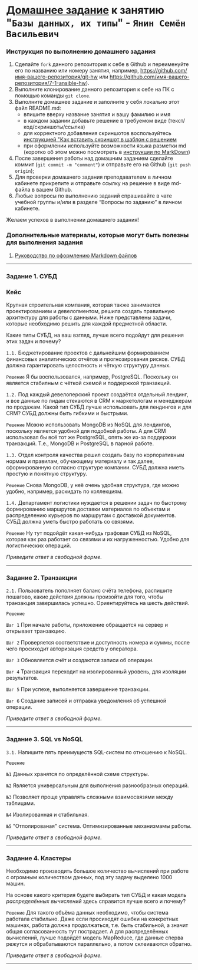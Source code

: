 # [Домашнее задание](https://github.com/netology-code/sdb-homeworks/blob/main/11-01.md) к занятию "`Базы данных, их типы`" - `Янин Семён Васильевич`


### Инструкция по выполнению домашнего задания

   1. Сделайте `fork` данного репозитория к себе в Github и переименуйте его по названию или номеру занятия, например, https://github.com/имя-вашего-репозитория/git-hw или  https://github.com/имя-вашего-репозитория/7-1-ansible-hw).
   2. Выполните клонирование данного репозитория к себе на ПК с помощью команды `git clone`.
   3. Выполните домашнее задание и заполните у себя локально этот файл README.md:
      - впишите вверху название занятия и вашу фамилию и имя
      - в каждом задании добавьте решение в требуемом виде (текст/код/скриншоты/ссылка)
      - для корректного добавления скриншотов воспользуйтесь [инструкцией "Как вставить скриншот в шаблон с решением](https://github.com/netology-code/sys-pattern-homework/blob/main/screen-instruction.md)
      - при оформлении используйте возможности языка разметки md (коротко об этом можно посмотреть в [инструкции  по MarkDown](https://github.com/netology-code/sys-pattern-homework/blob/main/md-instruction.md))
   4. После завершения работы над домашним заданием сделайте коммит (`git commit -m "comment"`) и отправьте его на Github (`git push origin`);
   5. Для проверки домашнего задания преподавателем в личном кабинете прикрепите и отправьте ссылку на решение в виде md-файла в вашем Github.
   6. Любые вопросы по выполнению заданий спрашивайте в чате учебной группы и/или в разделе “Вопросы по заданию” в личном кабинете.
   
Желаем успехов в выполнении домашнего задания!
   
### Дополнительные материалы, которые могут быть полезны для выполнения задания

1. [Руководство по оформлению Markdown файлов](https://gist.github.com/Jekins/2bf2d0638163f1294637#Code)

---

### Задание 1. СУБД

### Кейс
Крупная строительная компания, которая также занимается проектированием и девелопментом, решила создать 
правильную архитектуру для работы с данными. Ниже представлены задачи, которые необходимо решить для
каждой предметной области. 

Какие типы СУБД, на ваш взгляд, лучше всего подойдут для решения этих задач и почему? 
 
`1.1.` Бюджетирование проектов с дальнейшим формированием финансовых аналитических отчётов и прогнозирования рисков.
СУБД должна гарантировать целостность и чёткую структуру данных.

`Решение` Я бы воспользовался, например, PostgreSQL. Поскольку он является стабилным с чёткой схемой и поддержкой транзакций.

`1.2.` Под каждый девелоперский проект создаётся отдельный лендинг, и все данные по лидам стекаются в CRM к 
маркетологам и менеджерам по продажам. Какой тип СУБД лучше использовать для лендингов и для CRM? 
СУБД должны быть гибкими и быстрыми.

`Решение` Можно использовать MongoDB из NoSQL для лендингов, поскольку является удобной для подобной работы. А для CRM использовал бы всё тот же PostgreSQL, опять же из-за поддержки транзакций. Т.е., MongoDB и PostgreSQL в парной работе.

`1.3.` Отдел контроля качества решил создать базу по корпоративным нормам и правилам, обучающему материалу 
и так далее, сформированную согласно структуре компании. СУБД должна иметь простую и понятную структуру.

`Решение` Снова MongoDB, у неё очень удобная структура, где можно удобно, например, раскидать по коллекциям.

`1.4.` Департамент логистики нуждается в решении задач по быстрому формированию маршрутов доставки материалов 
по объектам и распределению курьеров по маршрутам с доставкой документов. СУБД должна уметь быстро работать
со связями.

`Решение` Ну тут подойдёт какая-нибудь графовая СУБД из NoSQL, которая как раз работает со связями и их нагруженностью. Удобно для логистических операций.

*Приведите ответ в свободной форме.*

---

### Задание 2. Транзакции

`2.1.` Пользователь пополняет баланс счёта телефона, распишите пошагово, какие действия должны произойти для того, чтобы 
транзакция завершилась успешно. Ориентируйтесь на шесть действий.

`Решение` 

`Шаг 1` При начале работы, приложение обращается на сервер и открывает транзакцию.

`Шаг 2` Проверяется  соответствие и доступность номера и суммы, после чего просиходит авторизация средств у оператора.

`Шаг 3` Обновляется счёт и создаются записи об операции.

`Шаг 4` Транзакция переходит на изолированный уровень, для изоляции результатов.

`Шаг 5` При успехе, выполняется завершение транзакции.

`Шаг 6` Создание записей и отправка уведомления об успешной операции.

*Приведите ответ в свободной форме.*

---

### Задание 3. SQL vs NoSQL

`3.1.` Напишите пять преимуществ SQL-систем по отношению к NoSQL. 

`Решение` 

`№1` Данных хранятся по определённой схеме структуры.

`№2` Является универсальным для выполнения разнообразных операций.

`№3` Позволяет проще управлять сложными взаимосвязями между таблицами.

`№4` Изолированная и стабильная.

`№5` "Отполированая" система. Оптимизированные механизмамы работы.

*Приведите ответ в свободной форме.*

---

### Задание 4. Кластеры

Необходимо производить большое количество вычислений при работе с огромным количеством данных, под эту задачу 
выделено 1000 машин. 

На основе какого критерия будете выбирать тип СУБД и какая модель *распределённых вычислений* 
здесь справится лучше всего и почему?

`Решение` Для такого объёма данных необходимо, чтобы система работала стабильно. Даже если просиходят ошибки на конкретных машинах, работа должна продолжаться, т.е. быть стабильной, а значит общая согласованность тут пострадает. А для распределённых вычислений, лучше подойдёт модель MapReduce, где данные сперва режутся и обрабатываются параллельно, а потом склеиваются обратно.

*Приведите ответ в свободной форме.*

---
